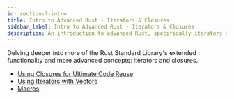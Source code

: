 ```yaml
---
id: section-7-intro
title: Intro to Advanced Rust - Iterators & Closures
sidebar_label: Intro to Advanced Rust - Iterators & Closures
description: An introduction to advanced Rust, specifically iterators and closures.
---
```


Delving deeper into more of the Rust Standard Library's extended functionality and more advanced concepts: iterators and closures.

- [Using Closures for Ultimate Code Reuse](./closures.md)
- [Using Iterators with Vectors](./iterators.md)
- [Macros](./macros.md)
